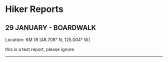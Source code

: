 # Hiker Reports

## 29 JANUARY - BOARDWALK
Location: KM 18 [48.708° N, 125.004° W]

this is a test report, please ignore

---

